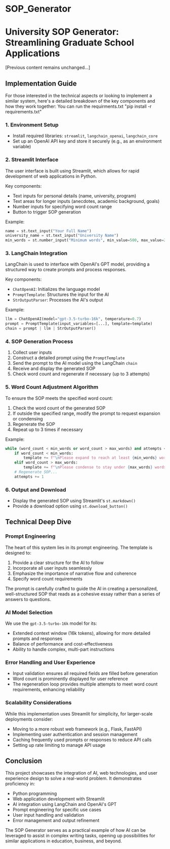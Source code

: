 # SOP_Generator

# University SOP Generator: Streamlining Graduate School Applications

[Previous content remains unchanged...]

## Implementation Guide

For those interested in the technical aspects or looking to implement a similar system, here's a detailed breakdown of the key components and how they work together:
You can run the requirments.txt 
"pip install -r requirements.txt"

### 1. Environment Setup

- Install required libraries: `streamlit`, `langchain_openai`, `langchain_core`
- Set up an OpenAI API key and store it securely (e.g., as an environment variable)

### 2. Streamlit Interface

The user interface is built using Streamlit, which allows for rapid development of web applications in Python.

Key components:
- Text inputs for personal details (name, university, program)
- Text areas for longer inputs (anecdotes, academic background, goals)
- Number inputs for specifying word count range
- Button to trigger SOP generation

Example:
```python
name = st.text_input("Your Full Name")
university_name = st.text_input("University Name")
min_words = st.number_input("Minimum words", min_value=500, max_value=2000, value=800, step=50)
```

### 3. LangChain Integration

LangChain is used to interface with OpenAI's GPT model, providing a structured way to create prompts and process responses.

Key components:
- `ChatOpenAI`: Initializes the language model
- `PromptTemplate`: Structures the input for the AI
- `StrOutputParser`: Processes the AI's output

Example:
```python
llm = ChatOpenAI(model="gpt-3.5-turbo-16k", temperature=0.7)
prompt = PromptTemplate(input_variables=[...], template=template)
chain = prompt | llm | StrOutputParser()
```

### 4. SOP Generation Process

1. Collect user inputs
2. Construct a detailed prompt using the `PromptTemplate`
3. Send the prompt to the AI model using the LangChain `chain`
4. Receive and display the generated SOP
5. Check word count and regenerate if necessary (up to 3 attempts)

### 5. Word Count Adjustment Algorithm

To ensure the SOP meets the specified word count:

1. Check the word count of the generated SOP
2. If outside the specified range, modify the prompt to request expansion or condensing
3. Regenerate the SOP
4. Repeat up to 3 times if necessary

Example:
```python
while (word_count < min_words or word_count > max_words) and attempts < 3:
    if word_count < min_words:
        template += f"\nPlease expand to reach at least {min_words} words."
    elif word_count > max_words:
        template += f"\nPlease condense to stay under {max_words} words."
    # Regenerate SOP...
    attempts += 1
```

### 6. Output and Download

- Display the generated SOP using Streamlit's `st.markdown()`
- Provide a download option using `st.download_button()`

## Technical Deep Dive

### Prompt Engineering

The heart of this system lies in its prompt engineering. The template is designed to:

1. Provide a clear structure for the AI to follow
2. Incorporate all user inputs seamlessly
3. Emphasize the importance of narrative flow and coherence
4. Specify word count requirements

The prompt is carefully crafted to guide the AI in creating a personalized, well-structured SOP that reads as a cohesive essay rather than a series of answers to questions.

### AI Model Selection

We use the `gpt-3.5-turbo-16k` model for its:
- Extended context window (16k tokens), allowing for more detailed prompts and responses
- Balance of performance and cost-effectiveness
- Ability to handle complex, multi-part instructions

### Error Handling and User Experience

- Input validation ensures all required fields are filled before generation
- Word count is prominently displayed for user reference
- The regeneration loop provides multiple attempts to meet word count requirements, enhancing reliability

### Scalability Considerations

While this implementation uses Streamlit for simplicity, for larger-scale deployments consider:
- Moving to a more robust web framework (e.g., Flask, FastAPI)
- Implementing user authentication and session management
- Caching frequently used prompts or responses to reduce API calls
- Setting up rate limiting to manage API usage

## Conclusion

This project showcases the integration of AI, web technologies, and user experience design to solve a real-world problem. It demonstrates proficiency in:
- Python programming
- Web application development with Streamlit
- AI integration using LangChain and OpenAI's GPT
- Prompt engineering for specific use cases
- User input handling and validation
- Error management and output refinement

The SOP Generator serves as a practical example of how AI can be leveraged to assist in complex writing tasks, opening up possibilities for similar applications in education, business, and beyond.

